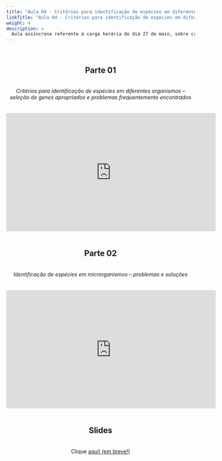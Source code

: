 ```yaml
---
title: "Aula 04 - Critérios para identificação de espécies em diferentes organismos – seleção de genes apropriados e problemas frequentemente encontrados. Bancos de dados."
linkTitle: "Aula 04 - Critérios para identificação de espécies em diferentes organismos – seleção de genes apropriados e problemas frequentemente encontrados. Bancos de dados."
weight: 4
description: >
  Aula assíncrona referente à carga horária do dia 27 de maio, sobre critérios para identificação de espécies em diferentes organismos – seleção de genes apropriados e problemas frequentemente encontrados, e uso de bancos de dados.
---
```


<br>
<div align="center">
<h2>Parte 01</h2>
<br>
<i>Critérios para identificação de espécies em diferentes organismos – seleção de genes apropriados e problemas frequentemente encontrados</i>
<br><br><br>
<iframe width="560" height="315" src="https://www.youtube.com/embed/g8Emzw0p-qU" frameborder="0" allow="accelerometer; autoplay; clipboard-write; encrypted-media; gyroscope; picture-in-picture" allowfullscreen></iframe>
<br><br>

<h2>Parte 02</h2>
<br>
<i>Identificação de espécies em microrganismos – problemas e soluções</i>
<br><br><br>
<iframe width="560" height="315" src="https://www.youtube.com/embed/gfH9cQV9Pq8" frameborder="0" allow="accelerometer; autoplay; clipboard-write; encrypted-media; gyroscope; picture-in-picture" allowfullscreen></iframe>
<br><br>

<h2>Slides</h2>
<br>
Clique <a href="https://github.com/desirrepetters/gstreinamentoeconsultoria/raw/master/userguide/content/pt-br/2024_01/aulas/slides/aula_01.pdf">aqui! (em breve!)</a>
</div>